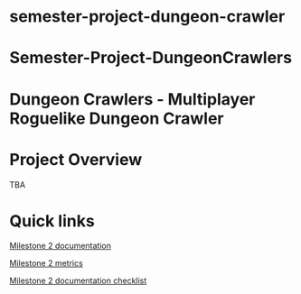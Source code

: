 # semester-project-dungeon-crawler
# Semester-Project-DungeonCrawlers

# Dungeon Crawlers - Multiplayer Roguelike Dungeon Crawler

# Project Overview
TBA

# Quick links

[Milestone 2 documentation](https://docs.google.com/document/d/1ghRimc2lF-SufKw-lfyR8B8XLFQ5q-D3bHkKpjE1UWY/edit?tab=t.0)

[Milestone 2 metrics](https://github.com/uprm-inso4115-2024-2025-s2/semester-project-DungeonCrawlers/blob/inso-metrics/metrics/Milestone2-Dungeon_Crawlers-uprm-inso4115-2024-2025-s2.md)

[Milestone 2 documentation checklist](https://github.com/uprm-inso4115-2024-2025-s2/semester-project-DungeonCrawlers/blob/main/m2checklist.md)
